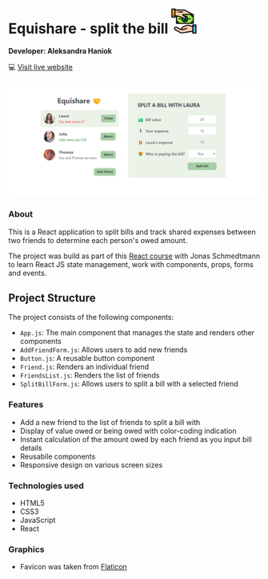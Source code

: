 # Equishare - split the bill <img src="public\pay.png" style="width: 50px; height:50px;">

**Developer: Aleksandra Haniok**

💻 [Visit live website](https://equishare.netlify.app/)

![Mockup](equishare-mockup-image.png)

### About

This is a React application to split bills and track shared expenses between two friends to determine each person's owed amount.

The project was build as part of this [React course](https://www.udemy.com/course/the-ultimate-react-course/) with Jonas Schmedtmann to learn React JS state management, work with components, props, forms and events.

## Project Structure

The project consists of the following components:

- `App.js`: The main component that manages the state and renders other components
- `AddFriendForm.js`: Allows users to add new friends
- `Button.js`: A reusable button component
- `Friend.js`: Renders an individual friend
- `FriendsList.js`: Renders the list of friends
- `SplitBillForm.js`: Allows users to split a bill with a selected friend

### Features

- Add a new friend to the list of friends to split a bill with
- Display of value owed or being owed with color-coding indication
- Instant calculation of the amount owed by each friend as you input bill details
- Reusabile components
- Responsive design on various screen sizes

### Technologies used

- HTML5
- CSS3
- JavaScript
- React

### Graphics

- Favicon was taken from [Flaticon](https://www.flaticon.com/)
